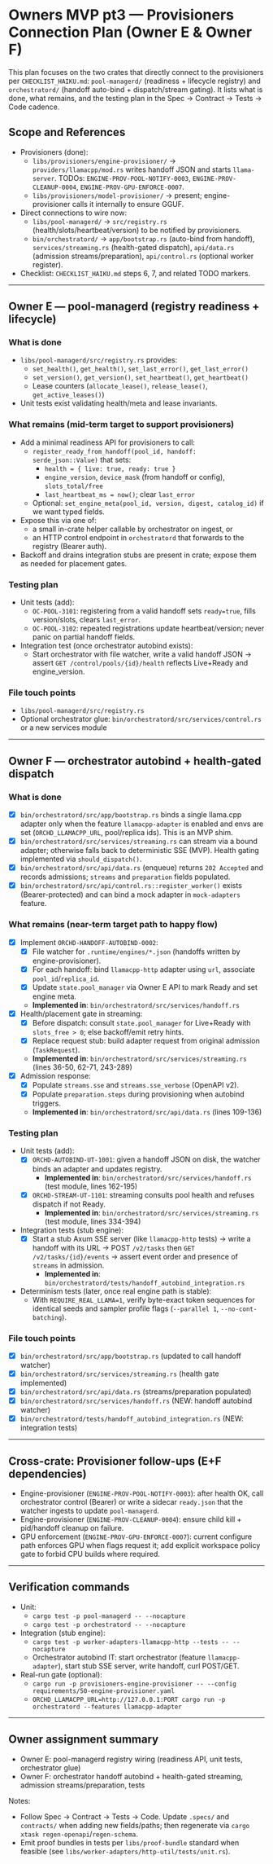 # Owners MVP pt3 — Provisioners Connection Plan (Owner E & Owner F)

This plan focuses on the two crates that directly connect to the provisioners per `CHECKLIST_HAIKU.md`: `pool-managerd/` (readiness + lifecycle registry) and `orchestratord/` (handoff auto-bind + dispatch/stream gating). It lists what is done, what remains, and the testing plan in the Spec → Contract → Tests → Code cadence.

## Scope and References

- Provisioners (done):
  - `libs/provisioners/engine-provisioner/` → `providers/llamacpp/mod.rs` writes handoff JSON and starts `llama-server`. TODOs: `ENGINE-PROV-POOL-NOTIFY-0003`, `ENGINE-PROV-CLEANUP-0004`, `ENGINE-PROV-GPU-ENFORCE-0007`.
  - `libs/provisioners/model-provisioner/` → present; engine-provisioner calls it internally to ensure GGUF.
- Direct connections to wire now:
  - `libs/pool-managerd/` → `src/registry.rs` (health/slots/heartbeat/version) to be notified by provisioners.
  - `bin/orchestratord/` → `app/bootstrap.rs` (auto-bind from handoff), `services/streaming.rs` (health-gated dispatch), `api/data.rs` (admission streams/preparation), `api/control.rs` (optional worker register).
- Checklist: `CHECKLIST_HAIKU.md` steps 6, 7, and related TODO markers.

---

## Owner E — pool-managerd (registry readiness + lifecycle)

### What is done

- `libs/pool-managerd/src/registry.rs` provides:
  - `set_health()`, `get_health()`, `set_last_error()`, `get_last_error()`
  - `set_version()`, `get_version()`, `set_heartbeat()`, `get_heartbeat()`
  - Lease counters (`allocate_lease()`, `release_lease()`, `get_active_leases()`)
- Unit tests exist validating health/meta and lease invariants.

### What remains (mid-term target to support provisioners)

- Add a minimal readiness API for provisioners to call:
  - `register_ready_from_handoff(pool_id, handoff: serde_json::Value)` that sets:
    - `health = { live: true, ready: true }`
    - `engine_version`, `device_mask` (from handoff or config), `slots_total/free`
    - `last_heartbeat_ms = now()`; clear `last_error`
  - Optional: `set_engine_meta(pool_id, version, digest, catalog_id)` if we want typed fields.
- Expose this via one of:
  - a small in-crate helper callable by orchestrator on ingest, or
  - an HTTP control endpoint in `orchestratord` that forwards to the registry (Bearer auth).
- Backoff and drains integration stubs are present in crate; expose them as needed for placement gates.

### Testing plan

- Unit tests (add):
  - `OC-POOL-3101`: registering from a valid handoff sets `ready=true`, fills version/slots, clears `last_error`.
  - `OC-POOL-3102`: repeated registrations update heartbeat/version; never panic on partial handoff fields.
- Integration test (once orchestrator autobind exists):
  - Start orchestrator with file watcher, write a valid handoff JSON → assert `GET /control/pools/{id}/health` reflects Live+Ready and engine_version.

### File touch points

- `libs/pool-managerd/src/registry.rs`
- Optional orchestrator glue: `bin/orchestratord/src/services/control.rs` or a new services module

---

## Owner F — orchestrator autobind + health-gated dispatch

### What is done

- [x] `bin/orchestratord/src/app/bootstrap.rs` binds a single llama.cpp adapter only when the feature `llamacpp-adapter` is enabled and envs are set (`ORCHD_LLAMACPP_URL`, pool/replica ids). This is an MVP shim.
- [x] `bin/orchestratord/src/services/streaming.rs` can stream via a bound adapter; otherwise falls back to deterministic SSE (MVP). Health gating implemented via `should_dispatch()`.
- [x] `bin/orchestratord/src/api/data.rs` (enqueue) returns `202 Accepted` and records admissions; `streams` and `preparation` fields populated.
- [x] `bin/orchestratord/src/api/control.rs::register_worker()` exists (Bearer-protected) and can bind a mock adapter in `mock-adapters` feature.

### What remains (near-term target path to happy flow)

- [x] Implement `ORCHD-HANDOFF-AUTOBIND-0002`:
  - [x] File watcher for `.runtime/engines/*.json` (handoffs written by engine-provisioner).
  - [x] For each handoff: bind `llamacpp-http` adapter using `url`, associate `pool_id`/`replica_id`.
  - [x] Update `state.pool_manager` via Owner E API to mark Ready and set engine meta.
  - **Implemented in**: `bin/orchestratord/src/services/handoff.rs`
- [x] Health/placement gate in streaming:
  - [x] Before dispatch: consult `state.pool_manager` for Live+Ready with `slots_free > 0`; else backoff/emit retry hints.
  - [x] Replace request stub: build adapter request from original admission (`TaskRequest`).
  - **Implemented in**: `bin/orchestratord/src/services/streaming.rs` (lines 36-50, 62-71, 243-289)
- [x] Admission response:
  - [x] Populate `streams.sse` and `streams.sse_verbose` (OpenAPI v2).
  - [x] Populate `preparation.steps` during provisioning when autobind triggers.
  - **Implemented in**: `bin/orchestratord/src/api/data.rs` (lines 109-136)

### Testing plan

- Unit tests (add):
  - [x] `ORCHD-AUTOBIND-UT-1001`: given a handoff JSON on disk, the watcher binds an adapter and updates registry.
    - **Implemented in**: `bin/orchestratord/src/services/handoff.rs` (test module, lines 162-195)
  - [x] `ORCHD-STREAM-UT-1101`: streaming consults pool health and refuses dispatch if not Ready.
    - **Implemented in**: `bin/orchestratord/src/services/streaming.rs` (test module, lines 334-394)
- Integration tests (stub engine):
  - [x] Start a stub Axum SSE server (like `llamacpp-http` tests) → write a handoff with its URL → POST `/v2/tasks` then `GET /v2/tasks/{id}/events` → assert event order and presence of `streams` in admission.
    - **Implemented in**: `bin/orchestratord/tests/handoff_autobind_integration.rs`
- Determinism tests (later, once real engine path is stable):
  - With `REQUIRE_REAL_LLAMA=1`, verify byte-exact token sequences for identical seeds and sampler profile flags (`--parallel 1`, `--no-cont-batching`).

### File touch points

- [x] `bin/orchestratord/src/app/bootstrap.rs` (updated to call handoff watcher)
- [x] `bin/orchestratord/src/services/streaming.rs` (health gate implemented)
- [x] `bin/orchestratord/src/api/data.rs` (streams/preparation populated)
- [x] `bin/orchestratord/src/services/handoff.rs` (NEW: handoff autobind watcher)
- [x] `bin/orchestratord/tests/handoff_autobind_integration.rs` (NEW: integration tests)

---

## Cross-crate: Provisioner follow-ups (E+F dependencies)

- Engine-provisioner (`ENGINE-PROV-POOL-NOTIFY-0003`): after health OK, call orchestrator control (Bearer) or write a sidecar `ready.json` that the watcher ingests to update `pool-managerd`.
- Engine-provisioner (`ENGINE-PROV-CLEANUP-0004`): ensure child kill + pid/handoff cleanup on failure.
- GPU enforcement (`ENGINE-PROV-GPU-ENFORCE-0007`): current configure path enforces GPU when flags request it; add explicit workspace policy gate to forbid CPU builds where required.

---

## Verification commands

- Unit:
  - `cargo test -p pool-managerd -- --nocapture`
  - `cargo test -p orchestratord -- --nocapture`
- Integration (stub engine):
  - `cargo test -p worker-adapters-llamacpp-http --tests -- --nocapture`
  - Orchestrator autobind IT: start orchestrator (feature `llamacpp-adapter`), start stub SSE server, write handoff, curl POST/GET.
- Real-run gate (optional):
  - `cargo run -p provisioners-engine-provisioner -- --config requirements/50-engine-provisioner.yaml`
  - `ORCHD_LLAMACPP_URL=http://127.0.0.1:PORT cargo run -p orchestratord --features llamacpp-adapter`

---

## Owner assignment summary

- Owner E: pool-managerd registry wiring (readiness API, unit tests, orchestrator glue)
- Owner F: orchestrator handoff autobind + health-gated streaming, admission streams/preparation, tests

Notes:

- Follow Spec → Contract → Tests → Code. Update `.specs/` and `contracts/` when adding new fields/paths; then regenerate via `cargo xtask regen-openapi`/`regen-schema`.
- Emit proof bundles in tests per `libs/proof-bundle` standard when feasible (see `libs/worker-adapters/http-util/tests/unit.rs`).
